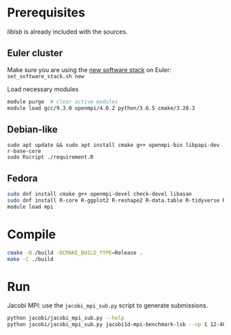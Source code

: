 # Prerequisites
*liblsb* is already included with the sources.

## Euler cluster
Make sure you are using the [new software stack](https://scicomp.ethz.ch/wiki/Setting_permanent_default_for_software_stack_upon_login) on Euler:
`set_software_stack.sh new`

Load necessary modules
```sh
module purge  # clear active modules
module load gcc/9.3.0 openmpi/4.0.2 python/3.6.5 cmake/3.20.3
```

## Debian-like
```
sudo apt update && sudo apt install cmake g++ openmpi-bin libpapi-dev r-base-core 
sudo Rscript ./requirement.R
```

## Fedora
```sh
sudo dnf install cmake g++ openmpi-devel check-devel libasan
sudo dnf install R-core R-ggplot2 R-reshape2 R-data.table R-tidyverse R-quantreg R-docopt R-here
module load mpi
```
# Compile
```sh
cmake -B./build -DCMAKE_BUILD_TYPE=Release .
make -C ./build
```

# Run
Jacobi MPI: use the `jacobi_mpi_sub.py` script to generate submissions.
```sh
python jacobi/jacobi_mpi_sub.py --help
python jacobi/jacobi_mpi_sub.py jacobi1d-mpi-benchmark-lsb --np 1 12-48:12 --ghost-cells 8 --n 10000 | bash
```
